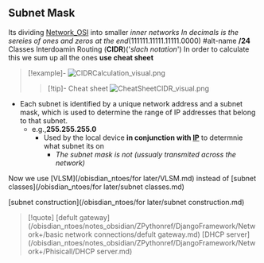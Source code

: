 ## Subnet Mask 
Its dividing [Network_OSI](/obisdian_ntoes/notes_obsidian/ZPythonref/DjangoFramework/Network+/Ref_OSI/Network_OSI.md) into smaller *inner networks*
*In decimals is the sereies of ones and zeros at the end*(111111.11111.11111.0000)
#alt-name  **/24** Classes Interdoamin Routing (**CIDR**)('*slach notation*') 
In order to calculate this we sum up all the ones 
**use cheat sheet** 
>[!example]-
>![CIDRCalculation_visual.png](/static/CIDRCalculation_visual.png)
>>[!tip]- Cheat sheet
>> ![CheatSheetCIDR_visual.png](/static/CheatSheetCIDR_visual.png)


- Each subnet is identified by a unique network address and a subnet mask, which is used to determine the range of IP addresses that belong to that subnet.
	- e.g.,**255.255.255.0**
		- Used by the local device **in conjunction with [IP](/obisdian_ntoes/notes_obsidian/ZPythonref/DjangoFramework/Network+/Ref_OSI/IP.md)** to  determnie what subnet its on 
			- *The subnet mask is not (ussualy transmited across the network)*

Now we use [VLSM](/obisdian_ntoes/for later/VLSM.md) instead of [subnet classes](/obisdian_ntoes/for later/subnet classes.md)



$$ $$
[subnet construction](/obisdian_ntoes/for later/subnet construction.md)
>[!quote] [defult gateway](/obisdian_ntoes/notes_obsidian/ZPythonref/DjangoFramework/Network+/basic network connections/defult gateway.md) [DHCP server](/obisdian_ntoes/notes_obsidian/ZPythonref/DjangoFramework/Network+/Phisicall/DHCP server.md)